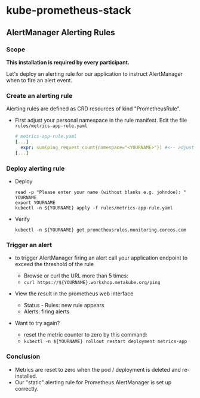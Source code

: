 # kube-prometheus-stack

## AlertManager Alerting Rules

### Scope

**This installation is required by every participant.**

Let's deploy an alerting rule for our application to instruct AlertManager
when to fire an alert event.

### Create an alerting rule

Alerting rules are defined as CRD resources of kind "PrometheusRule".

* First adjust your personal namespace in the rule manifest. Edit the file `rules/metrics-app-rule.yaml`

  ```yaml
  # metrics-app-rule.yaml
  [...]
    expr: sum(ping_request_count{namespace="<YOURNAME>"}) #<-- adjust your namespace
  [...] 
  ```

### Deploy alerting rule

* Deploy

  ```shell
  read -p "Please enter your name (without blanks e.g. johndoe): " YOURNAME
  export YOURNAME
  kubectl -n ${YOURNAME} apply -f rules/metrics-app-rule.yaml
  ``` 

* Verify

  ```shell
  kubectl -n ${YOURNAME} get prometheusrules.monitoring.coreos.com
  ```

### Trigger an alert

* to trigger AlertManager firing an alert call your application endpoint to exceed the threshold of the rule
  * Browse or curl the URL more than 5 times:
  * `curl https://${YOURNAME}.workshop.metakube.org/ping`

* View the result in the prometheus web interface
  * Status - Rules: new rule appears
  * Alerts: firing alerts

* Want to try again?
  * reset the metric counter to zero by this command:
  * `kubectl -n ${YOURNAME} rollout restart deployment metrics-app`

### Conclusion

* Metrics are reset to zero when the pod / deployment is deleted and re-installed.
* Our "static" alerting rule for Prometheus AlertManager is set up correctly.
